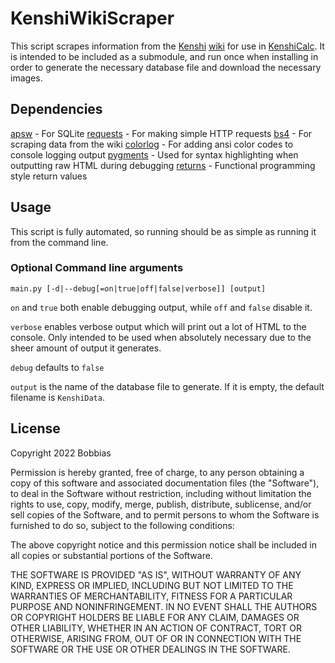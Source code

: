 # KenshiWikiScraper

This script scrapes information from
the [Kenshi](https://store.steampowered.com/app/233860/Kenshi/) [wiki](https://kenshi.fandom.com/wiki/Kenshi_Wiki) for
use in [KenshiCalc](https://github.com/Bobbias/KenshiCalc). It is intended to be included as a submodule, and run once
when installing in order to generate the necessary database file and download the necessary images.

## Dependencies

[apsw](https://github.com/rogerbinns/apsw) - For SQLite
[requests](https://github.com/psf/requests) - For making simple HTTP requests
[bs4](https://www.crummy.com/software/BeautifulSoup/) - For scraping data from the wiki
[colorlog](https://github.com/borntyping/python-colorlog) - For adding ansi color codes to console logging output
[pygments](https://github.com/pygments/pygments) - Used for syntax highlighting when outputting raw HTML during
debugging
[returns](https://github.com/dry-python/returns) - Functional programming style return values

## Usage

This script is fully automated, so running should be as simple as running it from the command line.

### Optional Command line arguments

`main.py [-d|--debug[=on|true|off|false|verbose]] [output]`

`on` and `true` both enable debugging output, while `off` and `false` disable it.

`verbose` enables verbose output which will print out a lot of HTML to the console. Only intended to be used when
absolutely necessary due to the sheer amount of output it generates.

`debug` defaults to `false`

`output` is the name of the database file to generate. If it is empty, the default filename is `KenshiData`.

## License

Copyright 2022 Bobbias

Permission is hereby granted, free of charge, to any person obtaining a copy of this software and associated
documentation files (the "Software"), to deal in the Software without restriction, including without limitation the
rights to use, copy, modify, merge, publish, distribute, sublicense, and/or sell copies of the Software, and to permit
persons to whom the Software is furnished to do so, subject to the following conditions:

The above copyright notice and this permission notice shall be included in all copies or substantial portions of the
Software.

THE SOFTWARE IS PROVIDED "AS IS", WITHOUT WARRANTY OF ANY KIND, EXPRESS OR IMPLIED, INCLUDING BUT NOT LIMITED TO THE
WARRANTIES OF MERCHANTABILITY, FITNESS FOR A PARTICULAR PURPOSE AND NONINFRINGEMENT. IN NO EVENT SHALL THE AUTHORS OR
COPYRIGHT HOLDERS BE LIABLE FOR ANY CLAIM, DAMAGES OR OTHER LIABILITY, WHETHER IN AN ACTION OF CONTRACT, TORT OR
OTHERWISE, ARISING FROM, OUT OF OR IN CONNECTION WITH THE SOFTWARE OR THE USE OR OTHER DEALINGS IN THE SOFTWARE.